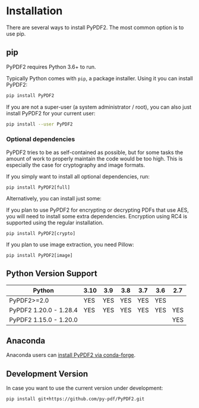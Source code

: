# Installation

There are several ways to install PyPDF2. The most common option is to use pip.

## pip

PyPDF2 requires Python 3.6+ to run.

Typically Python comes with `pip`, a package installer. Using it you can
install PyPDF2:

```bash
pip install PyPDF2
```

If you are not a super-user (a system administrator / root), you can also just
install PyPDF2 for your current user:

```bash
pip install --user PyPDF2
```

### Optional dependencies

PyPDF2 tries to be as self-contained as possible, but for some tasks the amount
of work to properly maintain the code would be too high. This is especially the
case for cryptography and image formats.

If you simply want to install all optional dependencies, run:

```
pip install PyPDF2[full]
```

Alternatively, you can install just some:

If you plan to use PyPDF2 for encrypting or decrypting PDFs that use AES, you
will need to install some extra dependencies. Encryption using RC4 is supported
using the regular installation.

```
pip install PyPDF2[crypto]
```

If you plan to use image extraction, you need Pillow:

```
pip install PyPDF2[image]
```

## Python Version Support

| Python                 | 3.10 | 3.9 | 3.8 | 3.7 | 3.6 | 2.7 |
| ---------------------- | ---- | --- | --- | --- | --- | --- |
| PyPDF2>=2.0            | YES  | YES | YES | YES | YES |     |
| PyPDF2 1.20.0 - 1.28.4 | YES  | YES | YES | YES | YES | YES |
| PyPDF2 1.15.0 - 1.20.0 |      |     |     |     |     | YES |


## Anaconda

Anaconda users can [install PyPDF2 via conda-forge](https://anaconda.org/conda-forge/pypdf2).


## Development Version

In case you want to use the current version under development:

```bash
pip install git+https://github.com/py-pdf/PyPDF2.git
```
